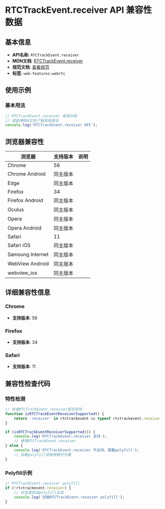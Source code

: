 # RTCTrackEvent.receiver API 兼容性数据

## 基本信息

- **API名称**: `RTCTrackEvent.receiver`
- **MDN文档**: [RTCTrackEvent.receiver](https://developer.mozilla.org/docs/Web/API/RTCTrackEvent/receiver)
- **规范文档**: [查看规范](https://w3c.github.io/webrtc-pc/#dom-trackevent-receiver)
- **标签**: `web-features:webrtc`

## 使用示例

### 基本用法

```javascript
// RTCTrackEvent.receiver 使用示例
// 请查阅MDN文档了解具体用法
console.log('RTCTrackEvent.receiver API');
```

## 浏览器兼容性

| 浏览器 | 支持版本 | 说明 |
|--------|----------|------|
| Chrome | 56 |  |
| Chrome Android | 同主版本 |  |
| Edge | 同主版本 |  |
| Firefox | 34 |  |
| Firefox Android | 同主版本 |  |
| Oculus | 同主版本 |  |
| Opera | 同主版本 |  |
| Opera Android | 同主版本 |  |
| Safari | 11 |  |
| Safari iOS | 同主版本 |  |
| Samsung Internet | 同主版本 |  |
| WebView Android | 同主版本 |  |
| webview_ios | 同主版本 |  |

## 详细兼容性信息

### Chrome

- **支持版本**: 56

### Firefox

- **支持版本**: 34

### Safari

- **支持版本**: 11

## 兼容性检查代码

### 特性检测

```javascript
// 检查RTCTrackEvent.receiver是否支持
function isRTCTrackEventReceiverSupported() {
    return 'receiver' in rtctrackevent && typeof rtctrackevent.receiver === 'function';
}

if (isRTCTrackEventReceiverSupported()) {
    console.log('RTCTrackEvent.receiver 支持');
    // 使用RTCTrackEvent.receiver
} else {
    console.log('RTCTrackEvent.receiver 不支持，需要polyfill');
    // 加载polyfill或使用替代方案
}
```

### Polyfill示例

```javascript
// RTCTrackEvent.receiver polyfill
if (!rtctrackevent.receiver) {
    // 在这里添加polyfill实现
    console.log('加载RTCTrackEvent.receiver polyfill');
}
```


